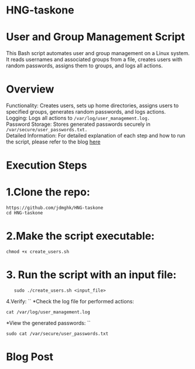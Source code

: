 # HNG-taskone
# User and Group Management Script
This Bash script automates user and group management on a Linux system. It reads usernames and associated groups from a file, creates users with random passwords, assigns them to groups, and logs all actions.

# Overview
Functionality: Creates users, sets up home directories, assigns users to specified groups, generates random passwords, and logs actions.<br>
Logging: Logs all actions to ```/var/log/user_management.log.```<br>
Password Storage: Stores generated passwords securely in ```/var/secure/user_passwords.txt.```<br>
Detailed Information: For detailed explanation of each step and how to run the script, please refer to the blog <a href="https://hashnode.com/draft/668408e54be983e484791b69">here</a>

# Execution Steps

# 1.Clone the repo: 
```
https://github.com/jdmghk/HNG-taskone
cd HNG-taskone
```

# 2.Make the script executable:
```
chmod +x create_users.sh
```

# 3. Run the script with an input file:
```
   sudo ./create_users.sh <input_file>
```

4.Verify: ``
*Check the log file for performed actions:
```
cat /var/log/user_management.log
```
*View the generated passwords: ``
```
sudo cat /var/secure/user_passwords.txt 
```

# Blog Post


